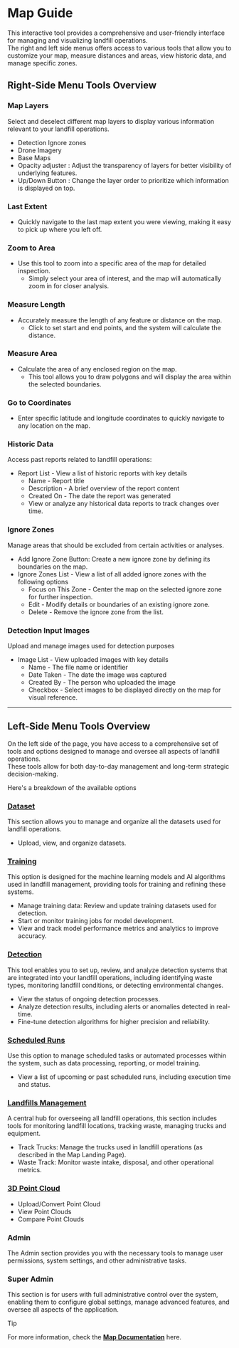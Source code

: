 # Map Guide  

This interactive tool provides a comprehensive and user-friendly interface for managing and visualizing landfill operations.  
The right and left side menus offers access to various tools that allow you to customize your map, measure distances and areas, view historic data, and manage specific zones.  

## Right-Side Menu Tools Overview  

### Map Layers  

Select and deselect different map layers to display various information relevant to your landfill operations.  

- Detection Ignore zones  
- Drone Imagery  
- Base Maps  
- Opacity adjuster : Adjust the transparency of layers for better visibility of underlying features.  
- Up/Down Button : Change the layer order to prioritize which information is displayed on top.  

### Last Extent  

- Quickly navigate to the last map extent you were viewing, making it easy to pick up where you left off.  

### Zoom to Area  

- Use this tool to zoom into a specific area of the map for detailed inspection.  
  - Simply select your area of interest, and the map will automatically zoom in for closer analysis.  

### Measure Length  

- Accurately measure the length of any feature or distance on the map.  
  - Click to set start and end points, and the system will calculate the distance.  

### Measure Area  

- Calculate the area of any enclosed region on the map.  
  - This tool allows you to draw polygons and will display the area within the selected boundaries.

### Go to Coordinates  

- Enter specific latitude and longitude coordinates to quickly navigate to any location on the map.  

### Historic Data  

Access past reports related to landfill operations:

- Report List - View a list of historic reports with key details  
  - Name - Report title  
  - Description - A brief overview of the report content  
  - Created On - The date the report was generated  
  - View or analyze any historical data reports to track changes over time.  

### Ignore Zones  

Manage areas that should be excluded from certain activities or analyses.  

- Add Ignore Zone Button: Create a new ignore zone by defining its boundaries on the map.  
- Ignore Zones List - View a list of all added ignore zones with the following options  
  - Focus on This Zone - Center the map on the selected ignore zone for further inspection.  
  - Edit - Modify details or boundaries of an existing ignore zone.  
  - Delete - Remove the ignore zone from the list.  

### Detection Input Images  

Upload and manage images used for detection purposes  

- Image List - View uploaded images with key details  
  - Name - The file name or identifier  
  - Date Taken - The date the image was captured  
  - Created By - The person who uploaded the image  
  - Checkbox - Select images to be displayed directly on the map for visual reference.  

---  

## Left-Side Menu Tools Overview  

On the left side of the page, you have access to a comprehensive set of tools and options designed to manage and oversee all aspects of landfill operations.  
These tools allow for both day-to-day management and long-term strategic decision-making.  

Here's a breakdown of the available options

### [Dataset](../dataset-management/dataset-management-guide.md)  

This section allows you to manage and organize all the datasets used for landfill operations.  

- Upload, view, and organize datasets.  

### [Training](../training-process/training-guide.md)  

This option is designed for the machine learning models and AI algorithms used in landfill management, providing tools for training and refining these systems.  

- Manage training data: Review and update training datasets used for detection.
- Start or monitor training jobs for model development.  
- View and track model performance metrics and analytics to improve accuracy.  

### [Detection](../detection-process/detection-guide.md)  

This tool enables you to set up, review, and analyze detection systems that are integrated into your landfill operations, including identifying waste types, monitoring landfill conditions, or detecting environmental changes.  

- View the status of ongoing detection processes.  
- Analyze detection results, including alerts or anomalies detected in real-time.  
- Fine-tune detection algorithms for higher precision and reliability.  

### [Scheduled Runs](../scheduled-runs/scheduled-runs-guide.md)  

Use this option to manage scheduled tasks or automated processes within the system, such as data processing, reporting, or model training.  

- View a list of upcoming or past scheduled runs, including execution time and status.  

### [Landfills Management](../landfill-management/landfill-management-guide.md)  

A central hub for overseeing all landfill operations, this section includes tools for monitoring landfill locations, tracking waste, managing trucks and equipment.  

- Track Trucks: Manage the trucks used in landfill operations (as described in the Map Landing Page).  
- Waste Track: Monitor waste intake, disposal, and other operational metrics.  

### [3D Point Cloud](../landfill-management/3d-point-cloud-guide.md)  

- Upload/Convert Point Cloud  
- View Point Clouds  
- Compare Point Clouds  

### Admin  

The Admin section provides you with the necessary tools to manage user permissions, system settings, and other administrative tasks.  

### Super Admin  

This section is for users with full administrative control over the system, enabling them to configure global settings, manage advanced features, and oversee all aspects of the application.  

>[!TIP]
> For more information, check the [**Map Documentation**](../../documentation/map/overview.md) here.  
